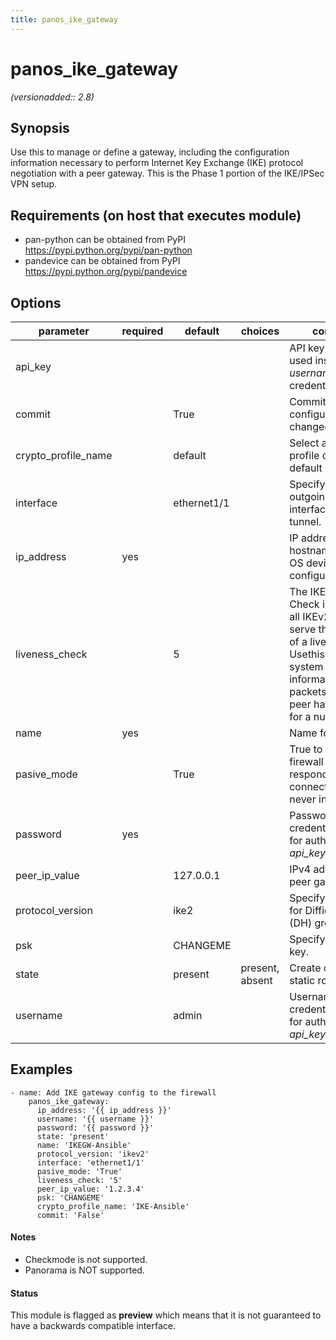 ```yaml
---
title: panos_ike_gateway
---
```

# panos_ike_gateway

_(versionadded:: 2.8)_


## Synopsis

Use this to manage or define a gateway, including the configuration information necessary to perform Internet Key
Exchange (IKE) protocol negotiation with a peer gateway. This is the Phase 1 portion of the IKE/IPSec VPN setup.


## Requirements (on host that executes module)

- pan-python can be obtained from PyPI https://pypi.python.org/pypi/pan-python
- pandevice can be obtained from PyPI https://pypi.python.org/pypi/pandevice

## Options

| parameter | required | default | choices | comments |
| --- | --- | --- | --- | --- |
| api_key |  |  |  | API key that can be used instead of *username*/*password* credentials. |
| commit |  | True |  | Commit configuration if changed. |
| crypto_profile_name |  | default |  | Select an existing profile or keep the default profile. |
| interface |  | ethernet1/1 |  | Specify the outgoing firewall interface to the VPN tunnel. |
| ip_address | yes |  |  | IP address (or hostname) of PAN-OS device being configured. |
| liveness_check |  | 5 |  | The IKEv2 Liveness Check is always on; all IKEv2 packets serve the purpose of a liveness check. Usethis to have the system send empty informational packets after the peer has been idle for a number of sec. |
| name | yes |  |  | Name for the profile. |
| pasive_mode |  | True |  | True to have the firewall only respond to IKE connections and never initiate them. |
| password | yes |  |  | Password credentials to use for auth unless *api_key* is set. |
| peer_ip_value |  | 127.0.0.1 |  | IPv4 address of the peer gateway. |
| protocol_version |  | ike2 |  | Specify the priority for Diffie-Hellman (DH) groups. |
| psk |  | CHANGEME |  | Specify pre-shared key. |
| state |  | present | present, absent | Create or remove static route. |
| username |  | admin |  | Username credentials to use for auth unless *api_key* is set. |

## Examples

    - name: Add IKE gateway config to the firewall
        panos_ike_gateway:
          ip_address: '{{ ip_address }}'
          username: '{{ username }}'
          password: '{{ password }}'
          state: 'present'
          name: 'IKEGW-Ansible'
          protocol_version: 'ikev2'
          interface: 'ethernet1/1'
          pasive_mode: 'True'
          liveness_check: '5'
          peer_ip_value: '1.2.3.4'
          psk: 'CHANGEME'
          crypto_profile_name: 'IKE-Ansible'
          commit: 'False'

#### Notes

- Checkmode is not supported.
- Panorama is NOT supported.



#### Status

This module is flagged as **preview** which means that it is not guaranteed to have a backwards compatible interface.

